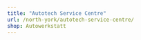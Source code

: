```yaml
---
title: "Autotech Service Centre"
url: /north-york/autotech-service-centre/
shop: Autowerkstatt
---
```

